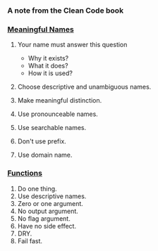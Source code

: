 ### A note from the Clean Code book

### [Meaningful Names](https://github.com/bluething/cleancode/tree/main/02%20Meaningful%20Names)

1. Your name must answer this question
   * Why it exists?  
    * What it does?  
    * How it is used?  
    
2. Choose descriptive and unambiguous names.
3. Make meaningful distinction.
4. Use pronounceable names.
5. Use searchable names.
6. Don't use prefix.
7. Use domain name.

### [Functions](https://github.com/bluething/cleancode/tree/main/03%20Functions)

1. Do one thing.  
2. Use descriptive names.
3. Zero or one argument.  
4. No output argument.  
5. No flag argument.  
6. Have no side effect.  
7. DRY.  
8. Fail fast.